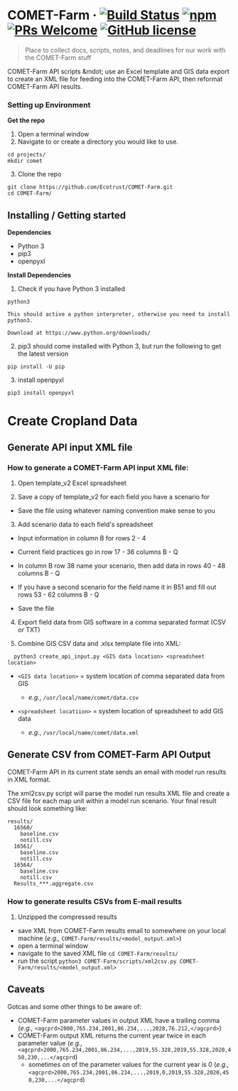 # COMET-Farm &middot; [![Build Status](https://img.shields.io/travis/npm/npm/latest.svg?style=flat-square)](https://travis-ci.org/npm/npm) [![npm](https://img.shields.io/npm/v/npm.svg?style=flat-square)](https://www.npmjs.com/package/npm) [![PRs Welcome](https://img.shields.io/badge/PRs-welcome-brightgreen.svg?style=flat-square)](http://makeapullrequest.com) [![GitHub license](https://img.shields.io/badge/license-MIT-blue.svg?style=flat-square)](https://github.com/your/your-project/blob/master/LICENSE)
> Place to collect docs, scripts, notes, and deadlines for our work with the COMET-Farm stuff

COMET-Farm API scripts &mdot; use an Excel template and GIS data export to create an XML file for feeding into the COMET-Farm API, then reformat COMET-Farm API results.

### Setting up Environment

**Get the repo**

1. Open a terminal window
2. Navigate to or create a directory you would like to use.
  ```shell
  cd projects/
  mkdir comet
  ```
3. Clone the repo  
  ```shell
  git clone https://github.com/Ecotrust/COMET-Farm.git
  cd COMET-Farm/
  ```

## Installing / Getting started

**Dependencies**
  * Python 3
  * pip3
  * openpyxl

**Install Dependencies**

1. Check if you have Python 3 installed
  ```shell
  python3
  ```
    This should active a python interpreter, otherwise you need to install python3.

    Download at https://www.python.org/downloads/

2. pip3 should come installed with Python 3, but run the following to get the latest version
  ```shell
  pip install -U pip
  ```

3. install openpyxl
  ```shell
  pip3 install openpyxl
  ```


# Create Cropland Data

## Generate API input XML file

### How to generate a COMET-Farm API input XML file:  

1. Open template_v2 Excel spreadsheet

2. Save a copy of template_v2 for each field you have a scenario for

  * Save the file using whatever naming convention make sense to you

3. Add scenario data to each field's spreadsheet

  * Input information in column B for rows 2 - 4

  * Current field practices go in row 17 - 36 columns B - Q

  * In column B row 38 name your scenario, then add data in rows 40 - 48 columns B - Q

  * If you have a second scenario for the field name it in B51 and fill out rows 53 - 62 columns B - Q

  * Save the file

4. Export field data from GIS software in a comma separated format (CSV or TXT)

5. Combine GIS CSV data and .xlsx template file into XML:

  ```shell
    python3 create_api_input.py <GIS data location> <spreadsheet location>
  ```

  * `<GIS data location>` = system location of comma separated data from GIS
    * *e.g.*, `/usr/local/name/comet/data.csv`

  * `<spreadsheet locatiion>` = system location of spreadsheet to add GIS data
    * *e.g.*, `/usr/local/name/comet/data.xml`

## Generate CSV from COMET-Farm API Output

COMET-Farm API in its current state sends an email with model run results in XML format.

The xml2csv.py script will parse the model run results XML file and create a CSV file for each map unit within a model run scenario. Your final result should look something like:

```
results/
  16560/
    baseline.csv
    notill.csv
  16561/
    baseline.csv
    notill.csv
  16564/
    baseline.csv
    notill.csv
  Results_***.aggregate.csv
```

### How to generate results CSVs from E-mail results

1. Unzipped the compressed results  
  * save XML from COMET-Farm results email to somewhere on your local machine
    (*e.g.,* `COMET-Farm/results/<model_output.xml>`)
  * open a terminal window
  * navigate to the saved XML file
    `cd COMET-Farm/results/`
  * run the script
    `python3 COMET-Farm/scripts/xml2csv.py COMET-Farm/results/<model_output.xml>`  


## Caveats

Gotcas and some other things to be aware of:  

  * COMET-Farm parameter values in output XML have a trailing comma
    (*e.g.,* `<agcprd>2000,765.234,2001,86.234,...,2028,76.212,</agcprd>`)
  * COMET-Farm output XML returns the current year twice in each parameter value
    (*e.g.,* `<agcprd>2000,765.234,2001,86.234,...,2019,55.328,2019,55.328,2020,450,230,...</agcprd`)
    * sometimes on of the parameter values for the current year is 0
      (*e.g.,* `<agcprd>2000,765.234,2001,86.234,...,2019,0,2019,55.328,2020,450,230,...</agcprd`)
